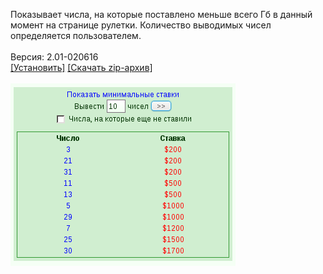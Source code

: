 Показывает числа, на которые поставлено меньше всего Гб в данный момент на странице рулетки. Количество выводимых чисел определяется пользователем.
<br>
<br>
Версия: 2.01-020616
<br>
[[Установить]](https://raw.githubusercontent.com/MyRequiem/comfortablePlayingInGW/master/separatedScripts/MinBetAtRoulette/minBetAtRoulette.user.js) [[Скачать zip-архив]](https://raw.githubusercontent.com/MyRequiem/comfortablePlayingInGW/master/separatedScripts/MinBetAtRoulette/minBetAtRoulette.user.js.zip)
<br>
<br>
![MinBetAtRoulette](https://raw.githubusercontent.com/MyRequiem/comfortablePlayingInGW/master/imgs/MinBetAtRoulette/screen.png)
<br>
